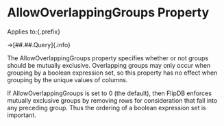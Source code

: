 # AllowOverlappingGroups Property

Applies to:{.prefix}

→[##.##.Query]{.info}

The AllowOverlappingGroups property specifies whether or not groups should be mutually exclusive.
Overlapping groups may only occur when grouping by a boolean expression set, so this property has
no effect when grouping by the unique values of columns.

If AllowOverlappingGroups is set to 0 (the default), then FlipDB enforces mutually exclusive
groups by  removing rows for consideration that fall into any preceding group. Thus the ordering
of a boolean expression set is important.

